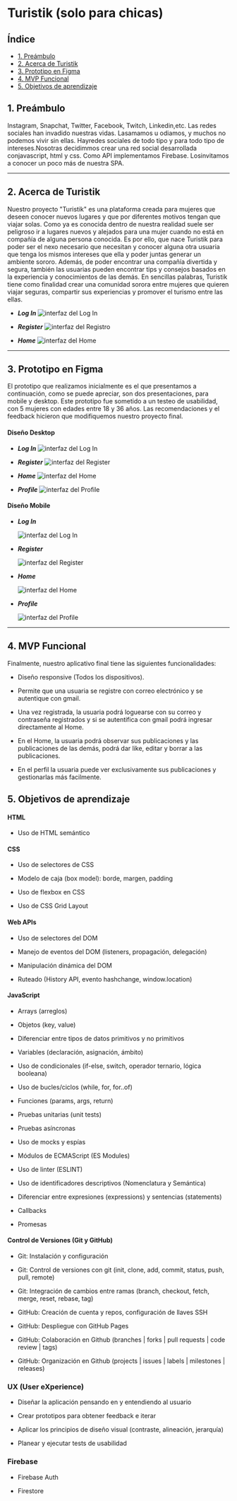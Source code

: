 # Turistik (solo para chicas)
## Índice

* [1. Preámbulo](#1-preámbulo)
* [2. Acerca de Turistik](#2-acerca-de-turistik)
* [3. Prototipo en Figma](#3-prototipo-en-figma)
* [4. MVP Funcional](#4-mvp-funcional)
* [5. Objetivos de aprendizaje](#5-objetivos-de-aprendizaje)


## 1. Preámbulo
  Instagram, Snapchat, Twitter, Facebook, Twitch, Linkedin,etc. Las redes sociales han invadido nuestras vidas. Lasamamos u odiamos, y muchos no podemos vivir sin ellas. Hayredes sociales de todo tipo y para todo tipo de intereses.Nosotras decidimmos crear una red social desarrollada conjavascript, html y css. Como API implementamos Firebase. Losinvitamos a conocer un poco más de nuestra SPA.
***

## 2. Acerca de Turistik
  Nuestro proyecto "Turistik" es una plataforma creada para mujeres que deseen conocer nuevos lugares y que por diferentes motivos tengan que viajar solas. Como ya es conocida dentro de nuestra realidad suele ser peligroso ir a lugares nuevos y alejados para una mujer cuando no está en compañía de alguna persona conocida. Es por ello, que nace Turistik para poder ser el nexo necesario que necesitan y conocer alguna otra usuaria que tenga los mismos intereses que ella y poder juntas generar un ambiente sororo. Además, de poder encontrar una compañía divertida y segura, también las usuarias pueden encontrar tips y consejos basados en la experiencia y conocimientos de las demás. En sencillas palabras, Turistik tiene como finalidad crear una comunidad sorora entre mujeres que quieren viajar seguras, compartir sus experiencias y promover el turismo entre las ellas.

 * ***Log In***
![interfaz del Log In](./src/img/imgReadMe/logIn.jpeg)

* ***Register***
![interfaz del Registro](./src/img/imgReadMe/register.jpeg)

* ***Home***
![interfaz del Home](./src/img/imgReadMe/perfil.jpeg)

***

## 3. Prototipo en Figma
  El prototipo que realizamos inicialmente es el que presentamos a continuación, como se puede apreciar, son dos presentaciones, para mobile y desktop. Este prototipo fue sometido a un testeo de usabilidad, con 5 mujeres con edades entre 18 y 36 años. Las recomendaciones y el feedback hicieron que modifiquemos nuestro proyecto final.

#### Diseño Desktop
* ***Log In***
![interfaz del Log In](./src/img/imgReadMe/prototipoDesktopLogIn.png)

* ***Register***
![interfaz del Register](./src/img/imgReadMe/prototipoDesktopRegister.png)

* ***Home***
![interfaz del Home](./src/img/imgReadMe/prototipoDesktopHome.png)

* ***Profile***
![interfaz del Profile](./src/img/imgReadMe/prototipoDesktopProfile.png)


#### Diseño Mobile
* ***Log In***

    ![interfaz del Log In](./src/img/imgReadMe/prototipoMobileLogIn.png)

* ***Register***

    ![interfaz del Register](./src/img/imgReadMe/prototipoMobileRegister.png)

* ***Home***

    ![interfaz del Home](./src/img/imgReadMe/prototipoMobileHome.png)

* ***Profile***

    ![interfaz del Profile](./src/img/imgReadMe/prototipoMobilePerfil.png)

***

## 4. MVP Funcional
  Finalmente, nuestro aplicativo final tiene las siguientes funcionalidades:

 * Diseño responsive (Todos los dispositivos).

 * Permite que una usuaria se registre con correo electrónico y se autentique con gmail.

 * Una vez registrada, la usuaria podrá loguearse con su correo y contraseña registrados y si se autentifica con gmail podrá ingresar directamente al Home.

 * En el Home, la usuaria podrá observar sus publicaciones y las publicaciones de las demás, podrá dar like, editar y borrar a las publicaciones.

 * En el perfil la usuaria puede ver exclusivamente sus publicaciones y gestionarlas más facilmente.

## 5. Objetivos de aprendizaje

#### HTML

-  Uso de HTML semántico

#### CSS

- Uso de selectores de CSS

- Modelo de caja (box model): borde, margen, padding

- Uso de flexbox en CSS

- Uso de CSS Grid Layout

#### Web APIs

- Uso de selectores del DOM

- Manejo de eventos del DOM (listeners, propagación, delegación)

- Manipulación dinámica del DOM

- Ruteado (History API, evento hashchange, window.location)

#### JavaScript

- Arrays (arreglos)

- Objetos (key, value)

- Diferenciar entre tipos de datos primitivos y no primitivos

- Variables (declaración, asignación, ámbito)

- Uso de condicionales (if-else, switch, operador ternario, lógica booleana)

- Uso de bucles/ciclos (while, for, for..of)

- Funciones (params, args, return)

- Pruebas unitarias (unit tests)

- Pruebas asíncronas

- Uso de mocks y espías

- Módulos de ECMAScript (ES Modules)

- Uso de linter (ESLINT)

- Uso de identificadores descriptivos (Nomenclatura y Semántica)

- Diferenciar entre expresiones (expressions) y sentencias (statements)

- Callbacks

- Promesas

#### Control de Versiones (Git y GitHub)

- Git: Instalación y configuración

- Git: Control de versiones con git (init, clone, add, commit, status, push, pull, remote)

- Git: Integración de cambios entre ramas (branch, checkout, fetch, merge, reset, rebase, tag)

- GitHub: Creación de cuenta y repos, configuración de llaves SSH

- GitHub: Despliegue con GitHub Pages

- GitHub: Colaboración en Github (branches | forks | pull requests | code review | tags)

- GitHub: Organización en Github (projects | issues | labels | milestones | releases)

### UX (User eXperience)

- Diseñar la aplicación pensando en y entendiendo al usuario

- Crear prototipos para obtener feedback e iterar

- Aplicar los principios de diseño visual (contraste, alineación, jerarquía)

- Planear y ejecutar tests de usabilidad

### Firebase

- Firebase Auth

- Firestore